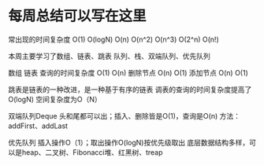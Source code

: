 # 每周总结可以写在这里

常出现的时间复杂度 O(1) O(logN) O(n) O(n^2) O(n^3) O(2^n) O(n!)

本周主要学习了数组、链表、跳表 队列、栈、双端队列、优先队列

数组 链表 查询的时间复杂度 O(1) O(n) 删除节点 O(n) O(1) 添加节点 O(n) O(1) 

跳表是链表的一种改进，是一种基于有序的链表 调表的查询的时间复杂度提高了O(logN) 空间复杂度为O（N）

双端队列Deque 头和尾都可以出；插入、删除皆是O(1)，查询是O(n) 方法：addFirst、addLast

优先队列 插入操作O（1）；取出操作O(logN)按优先级取出 底层数据结构多样，可以是heap、二叉树、Fibonacci堆、红黑树、treap
